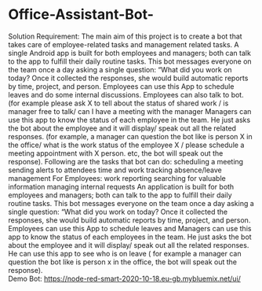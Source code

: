 # Office-Assistant-Bot-
  
Solution Requirement:  The main aim of this project is to create a bot that takes care of employee-related tasks and management related tasks. A single Android app is built for both employees and managers; both can talk to the app to fulfill their daily routine tasks. This bot messages everyone on the team once a day asking a single question: “What did you work on today? Once it collected the responses, she would build automatic reports by time, project, and person. Employees can use this App to schedule leaves and do some internal discussions. Employees can also talk to bot. (for example please ask X to tell about the status of shared work / is manager free to talk/ can I have a meeting with the manager 
Managers can use this app to know the status of each employee in the team. He just asks the bot about the employee and it will display/ speak out all the related responses. (for example, a manager can question the bot like is person X in the office/ what is the work status of the employee X / please schedule a meeting appointment with X person. etc, the bot will speak out the response).  Following are the tasks that bot can do:  scheduling a meeting sending alerts to attendees time and work tracking absence/leave management For Employees:  work reporting searching for valuable information managing internal requests An application is built for both employees and managers; both can talk to the app to fulfill their daily routine tasks. This bot messages everyone on the team once a day asking a single question: “What did you work on today? Once it collected the responses, she would build automatic reports by time, project, and person. Employees can use this App to schedule leaves and  Managers can use this app to know the status of each employees in the team. He just asks the bot about the employee and it will display/ speak out all the related responses. He can use this app to see who is on leave ( for example a manager can question the bot like is person x in the office, the bot will speak out the response).     
Demo Bot: https://node-red-smart-2020-10-18.eu-gb.mybluemix.net/ui/
